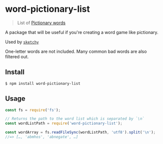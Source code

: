# word-pictionary-list 

> List of [Pictionary words](http://www.classywish.com/pictionary-words/)

A package that will be useful if you're creating a word game like pictionary.

Used by [`sketchy`](https://github.com/engichang1467/Sketchy)

One-letter words are not included. Many common bad words are also filtered out.


## Install

```
$ npm install word-pictionary-list
```


## Usage

```js
const fs = require('fs');

// Returns the path to the word list which is separated by `\n`
const wordListPath = require('word-pictionary-list');

const wordArray = fs.readFileSync(wordListPath, 'utf8').split('\n');
//=> […, 'abmhos', 'abnegate', …]
```
